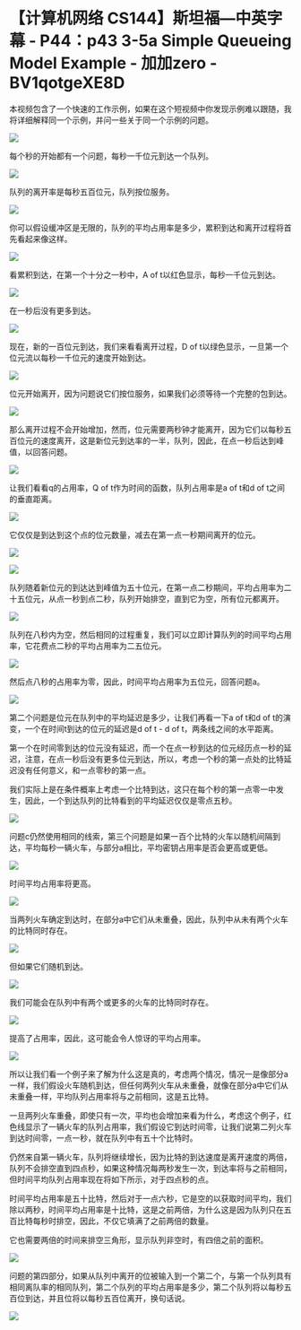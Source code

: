 # 【计算机网络 CS144】斯坦福—中英字幕 - P44：p43 3-5a Simple Queueing Model Example - 加加zero - BV1qotgeXE8D

本视频包含了一个快速的工作示例，如果在这个短视频中你发现示例难以跟随，我将详细解释同一个示例，并问一些关于同一个示例的问题。



![](img/60a5b5e38543f51e1f6fde0ca4d94afb_1.png)

每个秒的开始都有一个问题，每秒一千位元到达一个队列。

![](img/60a5b5e38543f51e1f6fde0ca4d94afb_3.png)

队列的离开率是每秒五百位元，队列按位服务。

![](img/60a5b5e38543f51e1f6fde0ca4d94afb_5.png)

你可以假设缓冲区是无限的，队列的平均占用率是多少，累积到达和离开过程将首先看起来像这样。

![](img/60a5b5e38543f51e1f6fde0ca4d94afb_7.png)

看累积到达，在第一个十分之一秒中，A of t以红色显示，每秒一千位元到达。

![](img/60a5b5e38543f51e1f6fde0ca4d94afb_9.png)

在一秒后没有更多到达。

![](img/60a5b5e38543f51e1f6fde0ca4d94afb_11.png)

现在，新的一百位元到达，我们来看看离开过程，D of t以绿色显示，一旦第一个位元流以每秒一千位元的速度开始到达。



![](img/60a5b5e38543f51e1f6fde0ca4d94afb_13.png)

位元开始离开，因为问题说它们按位服务，如果我们必须等待一个完整的包到达。

![](img/60a5b5e38543f51e1f6fde0ca4d94afb_15.png)

那么离开过程不会开始增加，然而，位元需要两秒钟才能离开，因为它们以每秒五百位元的速度离开，这是新位元到达率的一半，队列，因此，在点一秒后达到峰值，以回答问题。



![](img/60a5b5e38543f51e1f6fde0ca4d94afb_17.png)

让我们看看q的占用率，Q of t作为时间的函数，队列占用率是a of t和d of t之间的垂直距离。



![](img/60a5b5e38543f51e1f6fde0ca4d94afb_19.png)

它仅仅是到达到这个点的位元数量，减去在第一点一秒期间离开的位元。

![](img/60a5b5e38543f51e1f6fde0ca4d94afb_21.png)

![](img/60a5b5e38543f51e1f6fde0ca4d94afb_22.png)

队列随着新位元的到达达到峰值为五十位元，在第一点二秒期间，平均占用率为二十五位元，从点一秒到点二秒，队列开始排空，直到它为空，所有位元都离开。



![](img/60a5b5e38543f51e1f6fde0ca4d94afb_24.png)

队列在八秒内为空，然后相同的过程重复，我们可以立即计算队列的时间平均占用率，它花费点二秒的平均占用率为二五位元。



![](img/60a5b5e38543f51e1f6fde0ca4d94afb_26.png)

然后点八秒的占用率为零，因此，时间平均占用率为五位元，回答问题a。

![](img/60a5b5e38543f51e1f6fde0ca4d94afb_28.png)

第二个问题是位元在队列中的平均延迟是多少，让我们再看一下a of t和d of t的演变，一个在时间t到达的位元的延迟是d of t - d of t，两条线之间的水平距离。

第一个在时间零到达的位元没有延迟，而一个在点一秒到达的位元经历点一秒的延迟，注意，在点一秒后没有更多位元到达，所以，考虑一个秒的第一点处的比特延迟没有任何意义，和一点零秒的第一点。

我们实际上是在条件概率上考虑一个比特到达，这只在每个秒的第一点零一中发生，因此，一个到达队列的比特看到的平均延迟仅仅是零点五秒。



![](img/60a5b5e38543f51e1f6fde0ca4d94afb_30.png)

问题c仍然使用相同的线索，第三个问题是如果一百个比特的火车以随机间隔到达，平均每秒一辆火车，与部分a相比，平均密钥占用率是否会更高或更低。



![](img/60a5b5e38543f51e1f6fde0ca4d94afb_32.png)

时间平均占用率将更高。

![](img/60a5b5e38543f51e1f6fde0ca4d94afb_34.png)

当两列火车确定到达时，在部分a中它们从未重叠，因此，队列中从未有两个火车的比特同时存在。

![](img/60a5b5e38543f51e1f6fde0ca4d94afb_36.png)

但如果它们随机到达。

![](img/60a5b5e38543f51e1f6fde0ca4d94afb_38.png)

我们可能会在队列中有两个或更多的火车的比特同时存在。

![](img/60a5b5e38543f51e1f6fde0ca4d94afb_40.png)

提高了占用率，因此，这可能会令人惊讶的平均占用率。

![](img/60a5b5e38543f51e1f6fde0ca4d94afb_42.png)

所以让我们看一个例子来了解为什么这是真的，考虑两个情况，情况一是像部分a一样，我们假设火车随机到达，但任何两列火车从未重叠，就像在部分a中它们从未重叠一样，平均队列占用率将与之前相同，这是五比特。

一旦两列火车重叠，即使只有一次，平均也会增加来看为什么，考虑这个例子，红色线显示了一辆火车的队列占用率，我们假设它到达时间零，让我们说第二列火车到达时间零，一点一秒，就在队列中有五十个比特时。

仍然来自第一辆火车，队列将继续增长，因为比特的到达速度是离开速度的两倍，队列不会排空直到四点秒，如果这种情况每两秒发生一次，到达率将与之前相同，但时间平均队列占用率现在将如下所示，对于四点秒的点。

时间平均占用率是五十比特，然后对于一点六秒，它是空的以获取时间平均，我们除以两秒，时间平均占用率是十比特，这是之前两倍，为什么这是因为队列只在五百比特每秒时排空，因此，不仅它填满了之前两倍的数量。

它也需要两倍的时间来排空三角形，显示队列非空时，有四倍之前的面积。

![](img/60a5b5e38543f51e1f6fde0ca4d94afb_44.png)

问题的第四部分，如果从队列中离开的位被输入到一个第二个，与第一个队列具有相同离队率的相同队列，第二个队列的平均占用率是多少，第二个队列将以每秒五百位到达，并且位将以每秒五百位离开，换句话说。



![](img/60a5b5e38543f51e1f6fde0ca4d94afb_46.png)